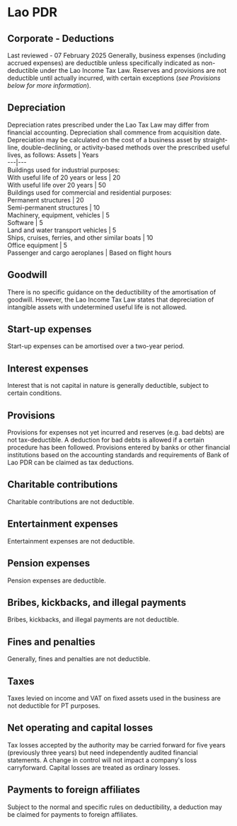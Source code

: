 # Lao PDR
## Corporate - Deductions
Last reviewed - 07 February 2025
Generally, business expenses (including accrued expenses) are deductible unless specifically indicated as non-deductible under the Lao Income Tax Law. Reserves and provisions are not deductible until actually incurred, with certain exceptions (_see_ _Provisions_ _below for more information_).
## Depreciation
Depreciation rates prescribed under the Lao Tax Law may differ from financial accounting. Depreciation shall commence from acquisition date. Depreciation may be calculated on the cost of a business asset by straight-line, double-declining, or activity-based methods over the prescribed useful lives, as follows:
Assets | Years  
---|---  
Buildings used for industrial purposes:  
With useful life of 20 years or less | 20  
With useful life over 20 years | 50  
Buildings used for commercial and residential purposes:  
Permanent structures | 20  
Semi-permanent structures | 10  
Machinery, equipment, vehicles | 5  
Software | 5  
Land and water transport vehicles | 5  
Ships, cruises, ferries, and other similar boats | 10  
Office equipment | 5  
Passenger and cargo aeroplanes | Based on flight hours  
## Goodwill
There is no specific guidance on the deductibility of the amortisation of goodwill. However, the Lao Income Tax Law states that depreciation of intangible assets with undetermined useful life is not allowed.
## Start-up expenses
Start-up expenses can be amortised over a two-year period.
## Interest expenses
Interest that is not capital in nature is generally deductible, subject to certain conditions.
## Provisions
Provisions for expenses not yet incurred and reserves (e.g. bad debts) are not tax-deductible. A deduction for bad debts is allowed if a certain procedure has been followed.
Provisions entered by banks or other financial institutions based on the accounting standards and requirements of Bank of Lao PDR can be claimed as tax deductions.
## Charitable contributions
Charitable contributions are not deductible.
## Entertainment expenses
Entertainment expenses are not deductible.
## Pension expenses
Pension expenses are deductible.
## Bribes, kickbacks, and illegal payments
Bribes, kickbacks, and illegal payments are not deductible.
## Fines and penalties
Generally, fines and penalties are not deductible.
## Taxes
Taxes levied on income and VAT on fixed assets used in the business are not deductible for PT purposes.
## Net operating and capital losses
Tax losses accepted by the authority may be carried forward for five years (previously three years) but need independently audited financial statements. A change in control will not impact a company's loss carryforward. Capital losses are treated as ordinary losses.
## Payments to foreign affiliates
Subject to the normal and specific rules on deductibility, a deduction may be claimed for payments to foreign affiliates.
